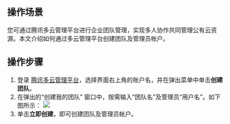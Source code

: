 ## 操作场景
您可通过腾讯多云管理平台进行企业团队管理，实现多人协作共同管理公有云资源。本文介绍如何通过多云管理平台创建团队及管理员帐户。


## 操作步骤

1. 登录 [腾讯多云管理平台](https://cmp.tencent.cn/overview)，选择界面右上角的账户名，并在弹出菜单中单击**创建团队**。
2. 在弹出的“创建我的团队” 窗口中，按需输入“团队名”及管理员“用户名”。如下图所示：
![](https://qcloudimg.tencent-cloud.cn/raw/122c565cf1ec7cc37940dc292dddfc12.png)
3. 单击**立即创建**，即可创建团队及管理员帐户。
